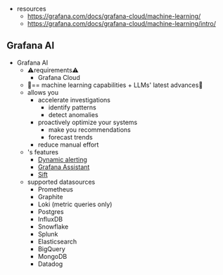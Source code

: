 * resources
  * https://grafana.com/docs/grafana-cloud/machine-learning/
  * https://grafana.com/docs/grafana-cloud/machine-learning/intro/

## Grafana AI

* Grafana AI
  * ⚠️requirements⚠️
    * Grafana Cloud
  * 👀== machine learning capabilities + LLMs' latest advances👀
  * allows you
    * accelerate investigations
      * identify patterns
      * detect anomalies
    * proactively optimize your systems
      * make you recommendations
      * forecast trends
    * reduce manual effort
  * 's features
    * [Dynamic alerting](grafana-cloud.machine-learning.dynamic-alerting.md)
    * [Grafana Assistant](grafana-cloud.machine-learning.assistant.md)
    * [Sift](grafana-cloud.machine-learning.sift.md)
  * supported datasources
    * Prometheus
    * Graphite
    * Loki (metric queries only)
    * Postgres
    * InfluxDB
    * Snowflake
    * Splunk
    * Elasticsearch
    * BigQuery
    * MongoDB
    * Datadog
